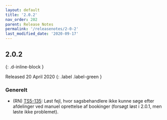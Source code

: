 ```yaml
---
layout: default
title: '2.0.2'
nav_order: 202
parent: Release Notes
permalink: '/releasenotes/2-0-2'
last_modified_date: '2020-09-17'
---
```


## 2.0.2
{: .d-inline-block }

Released 20 April 2020
{: .label .label-green }

### Generelt

- (RN) [TS5-135](https://sd.trifork.com/projects/TS5/queues/custom/95/TS5-135): Løst fejl, hvor sagsbehandlere ikke kunne søge efter afdelinger ved manuel oprettelse af bookinger (forsøgt løst i 2.0.1, men løste ikke problemet).
